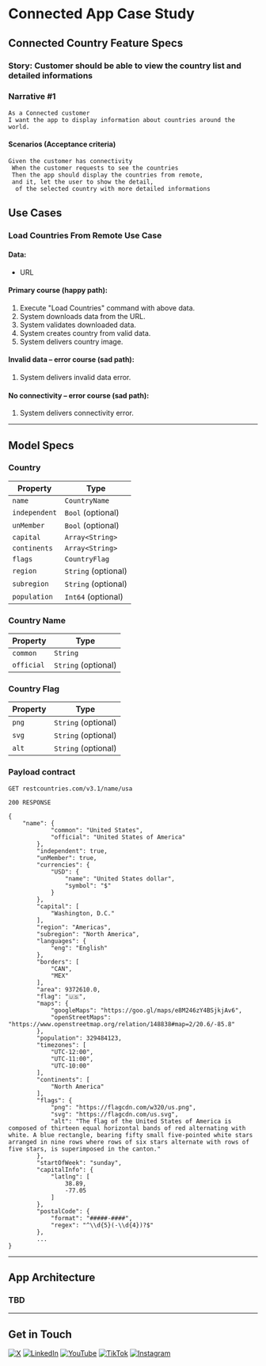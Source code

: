 # Connected App Case Study

## Connected Country Feature Specs

### Story: Customer should be able to view the country list and detailed informations

### Narrative #1

```
As a Connected customer 
I want the app to display information about countries around the world.
```

#### Scenarios (Acceptance criteria)

```
Given the customer has connectivity
 When the customer requests to see the countries
 Then the app should display the countries from remote,
 and it, let the user to show the detail,
  of the selected country with more detailed informations 
```

## Use Cases

### Load Countries From Remote Use Case

#### Data:
- URL

#### Primary course (happy path):
1. Execute "Load Countries" command with above data.
2. System downloads data from the URL.
3. System validates downloaded data.
4. System creates country from valid data.
5. System delivers country image.

#### Invalid data – error course (sad path):
1. System delivers invalid data error.

#### No connectivity – error course (sad path):
1. System delivers connectivity error.

---

## Model Specs

### Country 

| Property          | Type                    |
|-------------------|-------------------------|
| `name`            | `CountryName`           |
| `independent`     | `Bool`   (optional)     |
| `unMember`        | `Bool`   (optional)     |
| `capital`         | `Array<String>`         |
| `continents`      | `Array<String>`         |
| `flags`           | `CountryFlag`           |
| `region`          | `String` (optional)     |
| `subregion`       | `String` (optional)     |
| `population`      | `Int64`  (optional)     |

### Country Name

| Property          | Type                    |
|-------------------|-------------------------|
| `common`          | `String`                |
| `official`        | `String` (optional)     |

### Country Flag

| Property          | Type                    |
|-------------------|-------------------------|
| `png`             | `String` (optional)     |
| `svg`             | `String` (optional)     |
| `alt`             | `String` (optional)     |

### Payload contract

```
GET restcountries.com/v3.1/name/usa

200 RESPONSE

{
    "name": {
            "common": "United States",
            "official": "United States of America"
        },
        "independent": true,
        "unMember": true,
        "currencies": {
            "USD": {
                "name": "United States dollar",
                "symbol": "$"
            }
        },
        "capital": [
            "Washington, D.C."
        ],
        "region": "Americas",
        "subregion": "North America",
        "languages": {
            "eng": "English"
        },
        "borders": [
            "CAN",
            "MEX"
        ],
        "area": 9372610.0,
        "flag": "🇺🇸",
        "maps": {
            "googleMaps": "https://goo.gl/maps/e8M246zY4BSjkjAv6",
            "openStreetMaps": "https://www.openstreetmap.org/relation/148838#map=2/20.6/-85.8"
        },
        "population": 329484123,
        "timezones": [
            "UTC-12:00",
            "UTC-11:00",
            "UTC-10:00"
        ],
        "continents": [
            "North America"
        ],
        "flags": {
            "png": "https://flagcdn.com/w320/us.png",
            "svg": "https://flagcdn.com/us.svg",
            "alt": "The flag of the United States of America is composed of thirteen equal horizontal bands of red alternating with white. A blue rectangle, bearing fifty small five-pointed white stars arranged in nine rows where rows of six stars alternate with rows of five stars, is superimposed in the canton."
        },
        "startOfWeek": "sunday",
        "capitalInfo": {
            "latlng": [
                38.89,
                -77.05
            ]
        },
        "postalCode": {
            "format": "#####-####",
            "regex": "^\\d{5}(-\\d{4})?$"
        },
        ...
}
```

---

## App Architecture

### TBD

---

## Get in Touch

[![X](https://img.shields.io/badge/X-Nicolò_Curioni-darkgrey.svg)](https://bit.ly/3KHu7Kk)
[![LinkedIn](https://img.shields.io/badge/LinkedIn-Nicolò_Curioni-blue.svg)](https://bit.ly/42AsPXY) 
[![YouTube](https://img.shields.io/badge/YouTube-Nicolò_Curioni-red.svg)](https://bit.ly/3P0ASa8) 
[![TikTok](https://img.shields.io/badge/TikTok-Nicolò_Curioni-darkgrey.svg)](https://bit.ly/45LlPZY)
[![Instagram](https://img.shields.io/badge/Instagram-Nicolò_Curioni-purple.svg)](https://bit.ly/3Uk9ln8)
